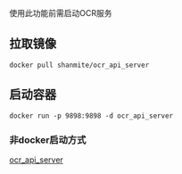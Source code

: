 使用此功能前需启动OCR服务

## 拉取镜像
```
docker pull shanmite/ocr_api_server
```
## 启动容器
```
docker run -p 9898:9898 -d ocr_api_server
```

### 非docker启动方式
[ocr_api_server](https://github.com/shanmiteko/ocr_api_server)